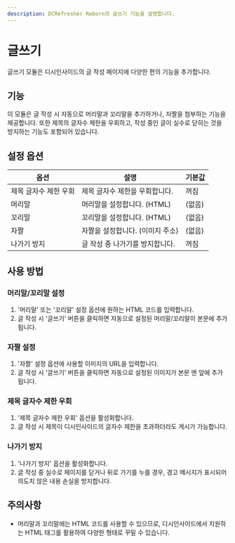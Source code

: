 ```yaml
---
description: DCRefresher Reborn의 글쓰기 기능을 설명합니다.
---
```


# 글쓰기

글쓰기 모듈은 디시인사이드의 글 작성 페이지에 다양한 편의 기능을 추가합니다.

## 기능

이 모듈은 글 작성 시 자동으로 머리말과 꼬리말을 추가하거나, 자짤을 첨부하는 기능을 제공합니다. 또한 제목의 글자수 제한을 우회하고, 작성 중인 글이 실수로 닫히는 것을 방지하는 기능도 포함되어 있습니다.

## 설정 옵션

| 옵션           | 설명                  | 기본값  |
|--------------|---------------------|------|
| 제목 글자수 제한 우회 | 제목 글자수 제한을 우회합니다.   | 꺼짐   |
| 머리말          | 머리말을 설정합니다. (HTML)  | (없음) |
| 꼬리말          | 꼬리말을 설정합니다. (HTML)  | (없음) |
| 자짤           | 자짤을 설정합니다. (이미지 주소) | (없음) |
| 나가기 방지       | 글 작성 중 나가기를 방지합니다.  | 꺼짐   |

## 사용 방법

### 머리말/꼬리말 설정
1. '머리말' 또는 '꼬리말' 설정 옵션에 원하는 HTML 코드를 입력합니다.
2. 글 작성 시 '글쓰기' 버튼을 클릭하면 자동으로 설정된 머리말/꼬리말이 본문에 추가됩니다.

### 자짤 설정
1. '자짤' 설정 옵션에 사용할 이미지의 URL을 입력합니다.
2. 글 작성 시 '글쓰기' 버튼을 클릭하면 자동으로 설정된 이미지가 본문 맨 앞에 추가됩니다.

### 제목 글자수 제한 우회
1. '제목 글자수 제한 우회' 옵션을 활성화합니다.
2. 글 작성 시 제목이 디시인사이드의 글자수 제한을 초과하더라도 게시가 가능합니다.

### 나가기 방지
1. '나가기 방지' 옵션을 활성화합니다.
2. 글 작성 중 실수로 페이지를 닫거나 뒤로 가기를 누를 경우, 경고 메시지가 표시되어 의도치 않은 내용 손실을 방지합니다.

## 주의사항

- 머리말과 꼬리말에는 HTML 코드를 사용할 수 있으므로, 디시인사이드에서 지원하는 HTML 태그를 활용하여 다양한 형태로 꾸밀 수 있습니다.
